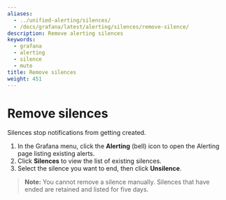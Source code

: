 ```yaml
---
aliases:
  - ../unified-alerting/silences/
  - /docs/grafana/latest/alerting/silences/remove-silence/
description: Remove alerting silences
keywords:
  - grafana
  - alerting
  - silence
  - mute
title: Remove silences
weight: 451
---
```


# Remove silences

Silences stop notifications from getting created.

1. In the Grafana menu, click the **Alerting** (bell) icon to open the Alerting page listing existing alerts.
1. Click **Silences** to view the list of existing silences.
1. Select the silence you want to end, then click **Unsilence**.

> **Note:** You cannot remove a silence manually. Silences that have ended are retained and listed for five days.
